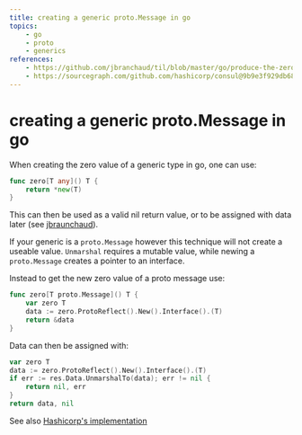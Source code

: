 ```yaml
---
title: creating a generic proto.Message in go
topics:
    - go
    - proto
    - generics
references: 
    - https://github.com/jbranchaud/til/blob/master/go/produce-the-zero-value-of-a-generic-type.md
    - https://sourcegraph.com/github.com/hashicorp/consul@9b9e3f929db68add7374bd8254f5959e153e117b/-/blob/internal/resource/decode.go?L47-54 
---
```


# creating a generic proto.Message in go

When creating the zero value of a generic type in go, one can use:

```go
func zero[T any]() T {
	return *new(T)
}
```

This can then be used as a valid nil return value, or to be assigned with data later (see [jbraunchaud](https://github.com/jbranchaud/til/blob/master/go/produce-the-zero-value-of-a-generic-type.md)).

If your generic is a `proto.Message` however this technique will not create a useable value. `Unmarshal` requires a mutable value, while newing a `proto.Message` creates a pointer to an interface. 

Instead to get the new zero value of a proto message use:

```go
func zero[T proto.Message]() T {
	var zero T
	data := zero.ProtoReflect().New().Interface().(T)
	return &data
}
```

Data can then be assigned with:

```go
var zero T
data := zero.ProtoReflect().New().Interface().(T)
if err := res.Data.UnmarshalTo(data); err != nil {
	return nil, err
}
return data, nil
```

See also [Hashicorp's implementation](https://sourcegraph.com/github.com/hashicorp/consul@9b9e3f929db68add7374bd8254f5959e153e117b/-/blob/internal/resource/decode.go?L47-54)
